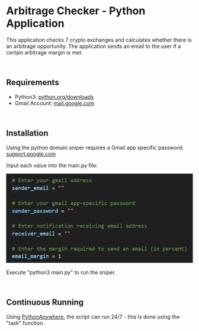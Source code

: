 # Arbitrage Checker - Python Application

This application checks 7 crypto exchanges and calculates whether there is an arbitrage opportunity. The application sends an email to the user if a certain arbitrage margin is met.

<br>

## Requirements
- Python3: [python.org/downloads](https://www.python.org/downloads/)
- Gmail Account: [mail.google.com](https://mail.google.com/)


<br>

## Installation 
Using the python domain sniper requires a Gmail app specific password: [support.google.com](https://support.google.com/accounts/answer/185833)

Input each value into the main.py file:

![inputs in main.py file](img/inputs.jpg)

Execute "python3 main.py" to run the sniper.

<br>

## Continuous Running
Using [PythonAnywhere](https://pythonanywhere.com/), the script can run 24/7 - this is done using the "task" function. 